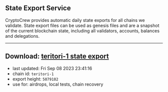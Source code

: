 ## State Export Service
CryptoCrew provides automatic daily state exports for all chains we validate. State export files can be used as genesis files and are a snapshot of the current blockchain state, including all validators, accounts, balances and delegations.

---
**Download: [teritori-1 state export](https://dl.ccvalidators.com/SERVICE/teritori/teritori-1_export_5079102.json)**
---

- last updated: Fri Sep 08 2023 23:41:16
- chain id: `teritori-1`
- export height: `5079102`
- use for: airdrops, local tests, chain recovery
